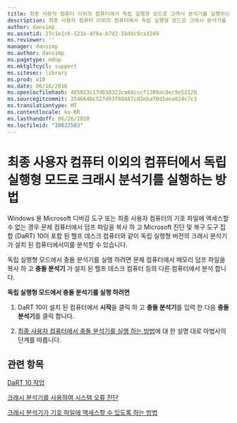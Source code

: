 ```yaml
---
title: 최종 사용자 컴퓨터 이외의 컴퓨터에서 독립 실행형 모드로 크래시 분석기를 실행하는 방법
description: 최종 사용자 컴퓨터 이외의 컴퓨터에서 독립 실행형 모드로 크래시 분석기를 실행하는 방법
author: dansimp
ms.assetid: 27c1e1c6-123a-4f8a-b7d2-5bddc9ca3249
ms.reviewer: ''
manager: dansimp
ms.author: dansimp
ms.pagetype: mdop
ms.mktglfcycl: support
ms.sitesec: library
ms.prod: w10
ms.date: 06/16/2016
ms.openlocfilehash: 485823c17d650323ca68cccf1308ac8ec9e5212b
ms.sourcegitcommit: 354664bc527d93f80687cd2eba70d1eea024c7c3
ms.translationtype: MT
ms.contentlocale: ko-KR
ms.lasthandoff: 06/26/2020
ms.locfileid: "10822583"
---
```

# 최종 사용자 컴퓨터 이외의 컴퓨터에서 독립 실행형 모드로 크래시 분석기를 실행하는 방법


Windows 용 Microsoft 디버깅 도구 또는 최종 사용자 컴퓨터의 기호 파일에 액세스할 수 없는 경우 문제 컴퓨터에서 덤프 파일을 복사 하 고 Microsoft 진단 및 복구 도구 집합 (DaRT) 10이 포함 된 헬프 데스크 컴퓨터와 같이 독립 실행형 버전의 크래시 분석기가 설치 된 컴퓨터에서이를 분석할 수 있습니다.

독립 실행형 모드에서 충돌 분석기를 실행 하려면 문제 컴퓨터에서 메모리 덤프 파일을 복사 하 고 **충돌 분석기** 가 설치 된 헬프 데스크 컴퓨터 등의 다른 컴퓨터에서 분석 합니다.

**독립 실행형 모드에서 충돌 분석기를 실행 하려면**

1.  DaRT 10이 설치 된 컴퓨터에서 **시작**을 클릭 하 고 **충돌 분석기**를 입력 한 다음 **충돌 분석기**를 클릭 합니다.

2.  [최종 사용자 컴퓨터에서 충돌 분석기를 실행 하는 방법](how-to-run-the-crash-analyzer-on-an-end-user-computer-dart-10.md)에 대 한 설명 대로 마법사의 단계를 따릅니다.

## 관련 항목


[DaRT 10 작업](operations-for-dart-10.md)

[크래시 분석기를 사용하여 시스템 오류 진단](diagnosing-system-failures-with-crash-analyzer-dart-10.md)

[크래시 분석기가 기호 파일에 액세스할 수 있도록 하는 방법](how-to-ensure-that-crash-analyzer-can-access-symbol-files-dart-10.md)

 

 





